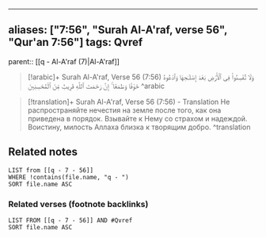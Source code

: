 
---
aliases: ["7:56", "Surah Al-A'raf, verse 56", "Qur'an 7:56"]
tags: Qvref
---

parent:: [[q - Al-A'raf (7)|Al-A'raf]]

> [!arabic]+ Surah Al-A'raf, Verse 56 (7:56)
> <span class="quran-arabic">وَلَا تُفْسِدُوا۟ فِى ٱلْأَرْضِ بَعْدَ إِصْلَـٰحِهَا وَٱدْعُوهُ خَوْفًا وَطَمَعًا ۚ إِنَّ رَحْمَتَ ٱللَّهِ قَرِيبٌ مِّنَ ٱلْمُحْسِنِينَ</span>
^arabic

> [!translation]+ Surah Al-A'raf, Verse 56 (7:56) - Translation
> Не распространяйте нечестия на земле после того, как она приведена в порядок. Взывайте к Нему со страхом и надеждой. Воистину, милость Аллаха близка к творящим добро.
^translation



## Related notes
```dataview
LIST from [[q - 7 - 56]]
WHERE !contains(file.name, "q - ")
SORT file.name ASC
```

### Related verses (footnote backlinks)
```dataview
LIST FROM [[q - 7 - 56]] AND #Qvref
SORT file.name ASC
```

